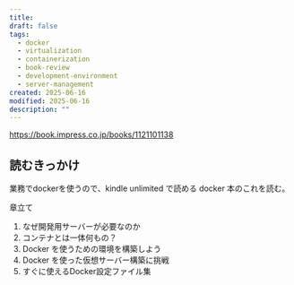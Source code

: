 ```yaml
---
title: 
draft: false
tags:
  - docker
  - virtualization
  - containerization
  - book-review
  - development-environment
  - server-management
created: 2025-06-16
modified: 2025-06-16
description: ""
---
```

https://book.impress.co.jp/books/1121101138

## 読むきっかけ

業務でdockerを使うので、kindle unlimited で読める docker 本のこれを読む。

章立て

1. なぜ開発用サーバーが必要なのか
2. コンテナとは一体何もの？
3. Docker を使うための環境を構築しよう
4. Docker を使った仮想サーバー構築に挑戦
5. すぐに使えるDocker設定ファイル集
